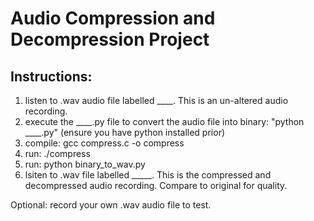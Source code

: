 # Audio Compression and Decompression Project 
## Instructions:
 1.  listen to .wav audio file labelled ____. This is an un-altered audio recording.
 2.  execute the ____.py file to convert the audio file into binary: "python ____.py" (ensure you have python installed prior)
 3.  compile: gcc compress.c -o compress
 4.  run: ./compress
 5.  run: python binary_to_wav.py
 6.  lsiten to .wav file labelled _____. This is the compressed and decompressed audio recording. Compare to original for quality.

Optional: record your own .wav audio file to test. 
   
